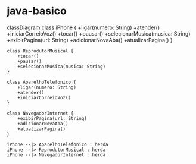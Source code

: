# java-basico
classDiagram
    class iPhone {
        +ligar(numero: String)
        +atender()
        +iniciarCorreioVoz()
        +tocar()
        +pausar()
        +selecionarMusica(musica: String)
        +exibirPagina(url: String)
        +adicionarNovaAba()
        +atualizarPagina()
    }

    class ReprodutorMusical {
        +tocar()
        +pausar()
        +selecionarMusica(musica: String)
    }

    class AparelhoTelefonico {
        +ligar(numero: String)
        +atender()
        +iniciarCorreioVoz()
    }

    class NavegadorInternet {
        +exibirPagina(url: String)
        +adicionarNovaAba()
        +atualizarPagina()
    }

    iPhone --|> AparelhoTelefonico : herda
    iPhone --|> ReprodutorMusical : herda
    iPhone --|> NavegadorInternet : herda
